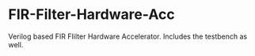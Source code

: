 # FIR-Filter-Hardware-Acc
Verilog based FIR FIilter Hardware Accelerator. Includes the testbench as well.
